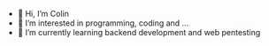 - 👋 Hi, I’m Colin
- 👀 I’m interested in programming, coding and ...
- 🌱 I’m currently learning backend development and web pentesting

<!---
myworldisinfinite/myworldisinfinite is a ✨ special ✨ repository because its `README.md` (this file) appears on your GitHub profile.
You can click the Preview link to take a look at your changes.
--->
